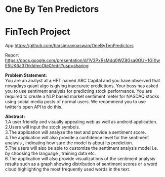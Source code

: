 # One By Ten Predictors

# FinTech Project
App
https://github.com/harsimranpaswan/OneByTenPredictors

Report
https://docs.google.com/presentation/d/1V3PxRsMdq0WZ8Gsa0GUHfGlXwE5UK6a37hkIdmcOte0/edit?usp=sharing

<b>Problem Statement:</b><br>
You are an analyst at a HFT named ABC Capital and you have observed that nowadays quant algo is giving inaccurate predictions. Your boss has asked you to use sentiment analysis for predicting stock performance. You are required to create a NLP based market sentiment meter for NASDAQ stocks using social media posts of normal users. We recommend you to use twitter’s open API to do this.

<b>Abstract:</b><br>
1.A user friendly and visually appealing web as well as android application.<br>
2.Users will input the stock symbols.<br>
3.The application will analyze the text and provide a sentiment score.<br>
4.The application will also provide a confidence level for the sentiment analysis , indicating how sure the model is about its prediction.<br>
5.The users will also be able to customize the sentiment analysis model i.e. by choosing the language , training data etc.<br>
6.The application will also provide visualizations of the sentiment analysis results such as a graph showing distribution of sentiment scores or a word cloud highlighting the most frequently used words in the text.<br>
